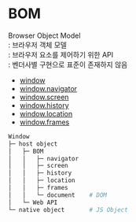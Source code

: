 # BOM  
Browser Object Model   
: 브라우저 객체 모델     
: 브라우저 요소를 제어하기 위한 API    
: 벤더사별 구현으로 표준이 존재하지 않음   


- [window](./window.md)
- [window.navigator](./window-navigator.md)
- [window.screen](./window-screen.md)
- [window.history](./window-history.md)
- [window.location](./window-location.md)
- [window.frames](./window-frames.md)


```bash
Window
├─ host object     
│   ├─ BOM
│   │   ├─ navigator
│   │   ├─ screen
│   │   ├─ history
│   │   ├─ location
│   │   ├─ frames
│   │   └─ document    # DOM
│   └─ Web API   
└─ native object       # JS Object
```
